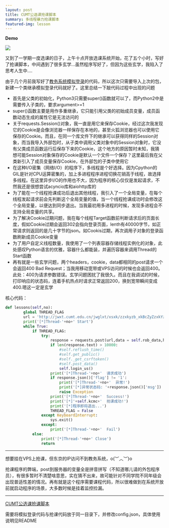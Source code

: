 ```yaml
---
layout: post
title: CUMT公选课抢课脚本
summary: 多线程暴力抢课脚本
featured-img: lesson
---
```


**Demo**

![](https://upload-images.jianshu.io/upload_images/11356161-9d4ba3a89d6d8637.jpg?imageMogr2/auto-orient/strip%7CimageView2/2/w/1240)

又到了一学期一度选课的日子，上午十点开放选课系统开始，花了五个小时，写好了抢课脚本，中间遇到了很多玄学...虽然程序写好了，但因为这些玄学，我陷入了思考人生中....

由于几个月前我写好了[教务系统模拟登录](http://nemesisly.xyz/CUMT-analog-login/)的代码，所以这次只需要导入上次的包，新建一个类继承模拟登录代码就好了。这里总结一下敲代码过程中出现的问题

+ 首先是父类的初始化，Python3只需要super()函数就可以了，而Python2中是需要传入子类的，要求argument>=1
+ super()函数主要是用作多重继承，它只能引用父类的初始成员变量，成员函数动态生成的属性它是无法访问的
+ 关于requests.Session()对象，我一直是用它来保存Cookie，经过这次我发现它的Cookie是会像浏览器一样保存在本地的，甚至火狐浏览器也可以使用它保存的Cookie。而且，在同一个库文件下的继承可以获得同样的Session对象，而当我导入外部包时，从子类中调用父类对象中的Session对象时，它没有父类成员函数运行后保存下来的Cookie，这个地方的原因暂时未知，我猜想可能Session对象保存的Cookie是默认一个文件一个保存？这里最后我在父类新引入了成员变量保存Cookie，在外部包的子类中使用它
+ 在这种I/O密集（网络I/O）的程序下，多线程是个好选择。因为Cpython的GIL是针对CPU运算密集的，加上多进程程序进程切换花销高于线程，故选择多线程。在这里异步I/O的作用也不大，因为程序的核心仅仅是发起请求，不然我还是很想尝试acyncio库和aiohttp库的
+ 为了能在一个线程抢课成功后退出其他线程，我引入了一个全局变量，在每个线程发起请求前会先判断这个全局变量的值，当一个线程抢课成功时会修改这个全局变量，以便达到同步退出。当我最初用多进程的时候，发现多进程会不支持全局变量的共享。
+ 为了解决Cookie过期问题，我在每个线程Target函数前判断请求后的页面长度，假如Cookie过期会返回302会指向登录页面，lenth有40000字节，如正常请求则返回的是几十字节的json。如Cookis过期，再次调用子对象的登录函数刷新成员Cookie变量
+ 为了用户自定义线程数量，我使用了一个列表容器存储线程实例化的对象，此处感叹Python语言的优雅，容器什么都能装，并遍历容器来调用Thread的Start函数
+ 再有就是一些玄学问题，两个headers，cookie，data都相同的post请求一个会返回400 Bad Request；当我用移动宽带或VPS访问的时候也会返回400。此处：400为请求参数错误。玄学问题困扰了我很久。而且在我调试的时候，打印响应的状态码，连着手机热点时请求正常返回200，换到宽带瞬间变成400.嗯这一定是玄学

核心代码：
```python
def lessons(self,no):
        global THREAD_FLAG
        url = 'http://jwxt.cumt.edu.cn/jwglxt/xsxk/zzxkyzb_xkBcZyZzxkYzb.html?gnmkdm=N253512&su='+self.user
        print('[*]Thread-'+no+' Start')
        while True:
            if THREAD_FLAG:
                try:
                    response = requests.post(url,data = self.rob_data,headers = self.header_2,timeout = 5)
                    if len(response.text) > 10000:
                        #self.reflush_time()
                        #self.get_public()
                        #self._get_csrftoken()
                        #self.post_data()
                        self.login_us()
                    print('[*]Thread-'+no+'  请求成功')
                    if response.json()['flag'] != '1':
                        print('[*]Thread-'+no+'  异常!')
                        print('[*]异常状态码: '+response.json()['msg'])
                        raise Exception
                    print('[*]Thread-'+no+'  Success!')
                    print('[*]'+self.kcmc+'  抢课成功!')
                    print('[*]程序即将退出...')
                    THREAD_FLAG = False
                except KeyboardInterrupt:
                    sys.exit()
                except:
                    print('[*]Thread-'+no+'  Fail')
            else:
                print('[*]Thread-'+no+' Close')
                return
```

***

想要挂在VPS上抢课，但东京的IP访问不到教务系统，o(︶︿︶)o 

抢课程序的弊端，post到服务器的变量全是拼音拼写（不知道哪儿请的外包程序员），有很多暂时不清楚啥意思，实在猜不出来，故可能针对不同学院不同年级会出现普适性差的情况。再有就是这个程序需要课程代码，所以很难做到在系统开放前就启动程序的场景，大多数时候是挂着监控捡漏。

***

[CUMT公选课抢课脚本](https://github.com/EddieIvan01/Lessons_Robber)

需要将模拟登录代码与抢课代码放于同一目录下，并修改config.json，具体使用说明见README
